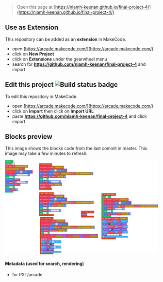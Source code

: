  


> Open this page at [https://niamh-keenan.github.io/final-project-4/](https://niamh-keenan.github.io/final-project-4/)

## Use as Extension

This repository can be added as an **extension** in MakeCode.

* open [https://arcade.makecode.com/](https://arcade.makecode.com/)
* click on **New Project**
* click on **Extensions** under the gearwheel menu
* search for **https://github.com/niamh-keenan/final-project-4** and import

## Edit this project ![Build status badge](https://github.com/niamh-keenan/final-project-4/workflows/MakeCode/badge.svg)

To edit this repository in MakeCode.

* open [https://arcade.makecode.com/](https://arcade.makecode.com/)
* click on **Import** then click on **Import URL**
* paste **https://github.com/niamh-keenan/final-project-4** and click import

## Blocks preview

This image shows the blocks code from the last commit in master.
This image may take a few minutes to refresh.

![A rendered view of the blocks](https://github.com/niamh-keenan/final-project-4/raw/master/.github/makecode/blocks.png)

#### Metadata (used for search, rendering)

* for PXT/arcade
<script src="https://makecode.com/gh-pages-embed.js"></script><script>makeCodeRender("{{ site.makecode.home_url }}", "{{ site.github.owner_name }}/{{ site.github.repository_name }}");</script>
